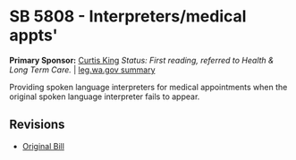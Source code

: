 # SB 5808 - Interpreters/medical appts'
**Primary Sponsor:** [Curtis King](/person/leg/curtis.king.md)
*Status: First reading, referred to Health & Long Term Care.* | [leg.wa.gov summary](https://app.leg.wa.gov/billsummary?BillNumber=5808&Year=2021)

Providing spoken language interpreters for medical appointments when the original spoken language interpreter fails to appear.

## Revisions
* [Original Bill](1/)